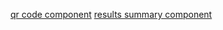 [qr code component](https://clement-jny.github.io/frontendMentor/qr-code-component/)
[results summary component](https://clement-jny.github.io/frontendMentor/results-summary-component/)